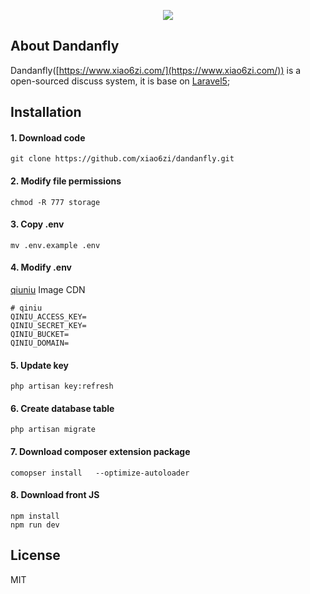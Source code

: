<p align="center"><img src="http://pn93vnxtj.bkt.clouddn.com/angel_egg.png"></p>



## About Dandanfly

Dandanfly([https://www.xiao6zi.com/](https://www.xiao6zi.com/)) is a open-sourced discuss system, it is base on [Laravel5](https://laravel.com/docs/5.7);


## Installation

#### 1. Download code
```shell
git clone https://github.com/xiao6zi/dandanfly.git
```

#### 2. Modify file permissions
```shell
chmod -R 777 storage
```

#### 3. Copy .env
```shell
mv .env.example .env
```

#### 4. Modify .env
[qiuniu](https://www.qiniu.com/) Image CDN
```shell
# qiniu
QINIU_ACCESS_KEY=
QINIU_SECRET_KEY=
QINIU_BUCKET=
QINIU_DOMAIN=
```

#### 5. Update key
```shell
php artisan key:refresh
```

#### 6. Create database table
```shell
php artisan migrate
```

#### 7. Download composer extension package
```shell
comopser install   --optimize-autoloader
```

#### 8. Download front JS
```shell
npm install
npm run dev
```

## License 

MIT
